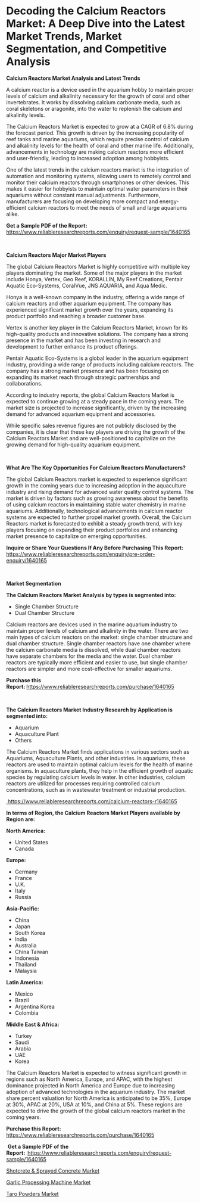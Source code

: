 <p><h1>Decoding the Calcium Reactors Market: A Deep Dive into the Latest Market Trends, Market Segmentation, and Competitive Analysis</h1></p><p><strong>Calcium Reactors Market Analysis and Latest Trends</strong></p>
<p><p>A calcium reactor is a device used in the aquarium hobby to maintain proper levels of calcium and alkalinity necessary for the growth of coral and other invertebrates. It works by dissolving calcium carbonate media, such as coral skeletons or aragonite, into the water to replenish the calcium and alkalinity levels.</p><p>The Calcium Reactors Market is expected to grow at a CAGR of 6.8% during the forecast period. This growth is driven by the increasing popularity of reef tanks and marine aquariums, which require precise control of calcium and alkalinity levels for the health of coral and other marine life. Additionally, advancements in technology are making calcium reactors more efficient and user-friendly, leading to increased adoption among hobbyists.</p><p>One of the latest trends in the calcium reactors market is the integration of automation and monitoring systems, allowing users to remotely control and monitor their calcium reactors through smartphones or other devices. This makes it easier for hobbyists to maintain optimal water parameters in their aquariums without constant manual adjustments. Furthermore, manufacturers are focusing on developing more compact and energy-efficient calcium reactors to meet the needs of small and large aquariums alike.</p></p>
<p><strong>Get a Sample PDF of the Report:&nbsp;</strong> <a href="https://www.reliableresearchreports.com/enquiry/request-sample/1640165">https://www.reliableresearchreports.com/enquiry/request-sample/1640165</a></p>
<p>&nbsp;</p>
<p><strong>Calcium Reactors Major Market Players</strong></p>
<p><p>The global Calcium Reactors Market is highly competitive with multiple key players dominating the market. Some of the major players in the market include Honya, Vertex, Geo Reef, KORALLIN, My Reef Creations, Pentair Aquatic Eco-Systems, CoralVue, JNS AQUARIA, and Aqua Medic.</p><p>Honya is a well-known company in the industry, offering a wide range of calcium reactors and other aquarium equipment. The company has experienced significant market growth over the years, expanding its product portfolio and reaching a broader customer base.</p><p>Vertex is another key player in the Calcium Reactors Market, known for its high-quality products and innovative solutions. The company has a strong presence in the market and has been investing in research and development to further enhance its product offerings.</p><p>Pentair Aquatic Eco-Systems is a global leader in the aquarium equipment industry, providing a wide range of products including calcium reactors. The company has a strong market presence and has been focusing on expanding its market reach through strategic partnerships and collaborations.</p><p>According to industry reports, the global Calcium Reactors Market is expected to continue growing at a steady pace in the coming years. The market size is projected to increase significantly, driven by the increasing demand for advanced aquarium equipment and accessories.</p><p>While specific sales revenue figures are not publicly disclosed by the companies, it is clear that these key players are driving the growth of the Calcium Reactors Market and are well-positioned to capitalize on the growing demand for high-quality aquarium equipment.</p></p>
<p>&nbsp;</p>
<p><strong>What Are The Key Opportunities For Calcium Reactors Manufacturers?</strong></p>
<p><p>The global Calcium Reactors market is expected to experience significant growth in the coming years due to increasing adoption in the aquaculture industry and rising demand for advanced water quality control systems. The market is driven by factors such as growing awareness about the benefits of using calcium reactors in maintaining stable water chemistry in marine aquariums. Additionally, technological advancements in calcium reactor systems are expected to further propel market growth. Overall, the Calcium Reactors market is forecasted to exhibit a steady growth trend, with key players focusing on expanding their product portfolios and enhancing market presence to capitalize on emerging opportunities.</p></p>
<p><strong>Inquire or Share Your Questions If Any Before Purchasing This Report:</strong> <a href="https://www.reliableresearchreports.com/enquiry/pre-order-enquiry/1640165">https://www.reliableresearchreports.com/enquiry/pre-order-enquiry/1640165</a></p>
<p>&nbsp;</p>
<p><strong>Market Segmentation</strong></p>
<p><strong>The Calcium Reactors Market Analysis by types is segmented into:</strong></p>
<p><ul><li>Single Chamber Structure</li><li>Dual Chamber Structure</li></ul></p>
<p><p>Calcium reactors are devices used in the marine aquarium industry to maintain proper levels of calcium and alkalinity in the water. There are two main types of calcium reactors on the market: single chamber structure and dual chamber structure. Single chamber reactors have one chamber where the calcium carbonate media is dissolved, while dual chamber reactors have separate chambers for the media and the water. Dual chamber reactors are typically more efficient and easier to use, but single chamber reactors are simpler and more cost-effective for smaller aquariums.</p></p>
<p><strong>Purchase this Report:&nbsp;</strong><a href="https://www.reliableresearchreports.com/purchase/1640165">https://www.reliableresearchreports.com/purchase/1640165</a></p>
<p>&nbsp;</p>
<p><strong>The Calcium Reactors Market Industry Research by Application is segmented into:</strong></p>
<p><ul><li>Aquarium</li><li>Aquaculture Plant</li><li>Others</li></ul></p>
<p><p>The Calcium Reactors Market finds applications in various sectors such as Aquariums, Aquaculture Plants, and other industries. In aquariums, these reactors are used to maintain optimal calcium levels for the health of marine organisms. In aquaculture plants, they help in the efficient growth of aquatic species by regulating calcium levels in water. In other industries, calcium reactors are utilized for processes requiring controlled calcium concentrations, such as in wastewater treatment or industrial production.</p></p>
<p><a href="https://www.reliableresearchreports.com/calcium-reactors-r1640165">&nbsp;https://www.reliableresearchreports.com/calcium-reactors-r1640165</a></p>
<p><strong>In terms of Region, the Calcium Reactors Market Players available by Region are:</strong></p>
<p>
    <p> <strong> North America: </strong>
        <ul>
            <li>United States</li>
            <li>Canada</li>
        </ul>
        </p> 
    <p> <strong> Europe: </strong>
        <ul>
            <li>Germany</li>
            <li>France</li>
            <li>U.K.</li>
            <li>Italy</li>
            <li>Russia</li>
        </ul>
        </p> 
    <p> <strong> Asia-Pacific: </strong>
        <ul>
            <li>China</li>
            <li>Japan</li>
            <li>South Korea</li>
            <li>India</li>
            <li>Australia</li>
            <li>China Taiwan</li>
            <li>Indonesia</li>
            <li>Thailand</li>
            <li>Malaysia</li>
        </ul>
        </p> 
    <p> <strong> Latin America: </strong>
        <ul>
            <li>Mexico</li>
            <li>Brazil</li>
            <li>Argentina Korea</li>
            <li>Colombia</li>
        </ul>
        </p> 
    <p> <strong> Middle East & Africa: </strong>
        <ul>
            <li>Turkey</li>
            <li>Saudi</li>
            <li>Arabia</li>
            <li>UAE</li>
            <li>Korea</li>
        </ul>
    </p>
    </p>
<p><p>The Calcium Reactors Market is expected to witness significant growth in regions such as North America, Europe, and APAC, with the highest dominance projected in North America and Europe due to increasing adoption of advanced technologies in the aquarium industry. The market share percent valuation for North America is anticipated to be 35%, Europe at 30%, APAC at 20%, USA at 10%, and China at 5%. These regions are expected to drive the growth of the global calcium reactors market in the coming years.</p></p>
<p><strong>Purchase this Report: </strong><a href="https://www.reliableresearchreports.com/purchase/1640165">https://www.reliableresearchreports.com/purchase/1640165</a></p>
<p>&nbsp;<strong>Get a Sample PDF of the Report:&nbsp;&nbsp;</strong><a href="https://www.reliableresearchreports.com/enquiry/request-sample/1640165">https://www.reliableresearchreports.com/enquiry/request-sample/1640165</a></p>
<p><strong></strong></p>
<p><p><a href="https://cautious-neon-760.notion.site/Shotcrete-Sprayed-Concrete-Market-Focuses-on-Market-Share-Size-and-Projected-Forecast-Till-2031-33bbbd24a4af474cbb6712728b67bdd7">Shotcrete & Sprayed Concrete Market</a></p><p><a href="https://github.com/ashman753/Market-Research-Report-List-1/blob/main/garlic-processing-machine-market.md">Garlic Processing Machine Market</a></p><p><a href="https://github.com/SashaBeier2023/Market-Research-Report-List-1/blob/main/taro-powders-market.md">Taro Powders Market</a></p></p>